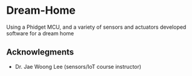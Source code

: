 # Dream-Home
Using a Phidget MCU, and a variety of sensors and actuators developed software for a dream home

## Acknowlegments
* Dr. Jae Woong Lee (sensors/IoT course instructor)
